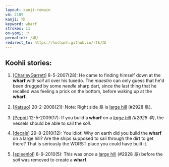 ```yaml
---
layout: kanji-remain
v4: 2189
kanji: 埠
keyword: wharf
strokes: 11
on-yomi: フ
permalink: /埠/
redirect_to: https://hochanh.github.io/rtk/埠
---
```


## Koohii stories: 

1) [<a href="http://kanji.koohii.com/profile/CharleyGarrett">CharleyGarrett</a>] 8-5-2007(28): He came to finding himself down at the <strong>wharf</strong> with <em>soil</em> all over his tuxedo. The <em>maestro</em> can only guess that he&#039;d been drugged by some <em>needle</em> sharp dart, since the last thing that he recalled was feeling a prick on the bottom, before waking up at the <strong>wharf</strong>.

2) [<a href="http://kanji.koohii.com/profile/Katsuo">Katsuo</a>] 20-2-2008(21): Note: Right side 阜 is <a href="../v4/2928.html">large hill</a> (#2928 阜).

3) [<a href="http://kanji.koohii.com/profile/Peppi">Peppi</a>] 12-5-2009(17): If you build a<strong> wharf</strong> on a <em><a href="../v4/2928.html">large hill</a> (#2928 阜)</em>, the vessels should be able to sail the <em>soil</em>.

4) [<a href="http://kanji.koohii.com/profile/decals">decals</a>] 29-8-2010(12): You idiot! Why on earth did you build the<strong> wharf</strong> on a large hill? Are the ships supposed to sail through the dirt to get there? That is seriously the WORST place you could have built it.

5) [<a href="http://kanji.koohii.com/profile/spleenlol">spleenlol</a>] 8-9-2010(5): This was once a <a href="../v4/2928.html">large hill</a> (#2928 阜) before the <em>soil</em> was removed to create a<strong> wharf</strong>.

